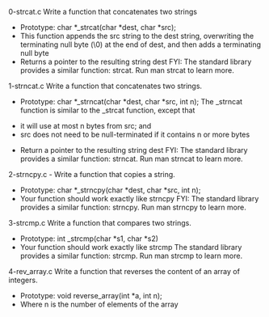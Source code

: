 
0-strcat.c 
Write a function that concatenates two strings 
- Prototype: char *_strcat\(char *dest, char *src\); 
- This function appends the src string to the dest string, overwriting the terminating null byte (\0) at the end of dest, and then adds a terminating null byte 
- Returns a pointer to the resulting string dest 
FYI: The standard library provides a similar function: strcat. Run man strcat to learn more.

1-strncat.c 
Write a function that concatenates two strings. 
- Prototype: char *_strncat\(char *dest, char *src, int n\); 
The _strncat function is similar to the _strcat function, except that 
* it will use at most n bytes from src; and 
* src does not need to be null-terminated if it contains n or more bytes 
- Return a pointer to the resulting string dest 
FYI: The standard library provides a similar function: strncat. Run man strncat to learn more.

2-strncpy.c - 
Write a function that copies a string. 
- Prototype: char *_strncpy\(char *dest, char *src, int n\); 
- Your function should work exactly like strncpy 
FYI: The standard library provides a similar function: strncpy. Run man strncpy to learn more.

3-strcmp.c 
Write a function that compares two strings. 
- Prototype: int _strcmp\(char *s1, char *s2\) 
- Your function should work exactly like strcmp 
The standard library provides a similar function: strcmp. Run man strcmp to learn more.

4-rev_array.c 
Write a function that reverses the content of an array of integers. 
- Prototype: void reverse_array\(int *a, int n\); 
- Where n is the number of elements of the array
